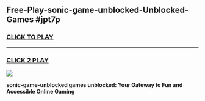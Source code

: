 
## Free-Play-sonic-game-unblocked-Unblocked-Games #jpt7p
<h3>
<a href="https://news.freeplayer.one?title=sonic-game-unblocked&ref=8M">CLICK TO PLAY</a></h3>
<hr>

<h3>
<a href="https://news.freeplayer.one?title=sonic-game-unblocked&ref=8M">CLICK 2 PLAY</a>
  
</h3>

<a href="https://news.freeplayer.one?title=sonic-game-unblocked&ref=8M"><img src="https://clearcache.store/games.png"></a>


**sonic-game-unblocked games unblocked: Your Gateway to Fun and Accessible Online Gaming**
